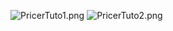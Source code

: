 ![PricerTuto1.png](/grozeille/PricerTuto/blob/master/PricerTuto1.png "PricerTuto1")
![PricerTuto2.png](/grozeille/PricerTuto/blob/master/PricerTuto2.png "PricerTuto2")